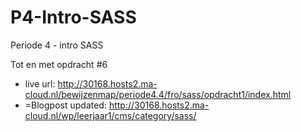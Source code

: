 # P4-Intro-SASS
Periode 4 - intro SASS

Tot en met opdracht #6
+ live url: http://30168.hosts2.ma-cloud.nl/bewijzenmap/periode4.4/fro/sass/opdracht1/index.html
+ =Blogpost updated: http://30168.hosts2.ma-cloud.nl/wp/leerjaar1/cms/category/sass/
